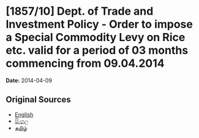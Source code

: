 # [1857/10] Dept. of Trade and Investment Policy - Order to impose a Special Commodity Levy on Rice etc. valid for a period of 03 months commencing from 09.04.2014

**Date:** 2014-04-09

## Original Sources

- [English](https://documents.gov.lk/view/extra-gazettes/2014/4/1857-10_E.pdf)
- [සිංහල](https://documents.gov.lk/view/extra-gazettes/2014/4/1857-10_S.pdf)
- [தமிழ்](https://documents.gov.lk/view/extra-gazettes/2014/4/1857-10_T.pdf)

